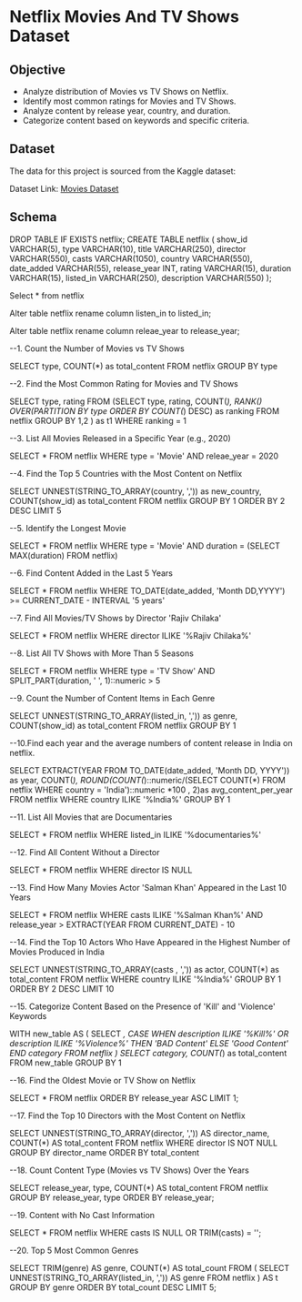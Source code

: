 # Netflix Movies And TV Shows Dataset
## Objective

- Analyze distribution of Movies vs TV Shows on Netflix.  
- Identify most common ratings for Movies and TV Shows.  
- Analyze content by release year, country, and duration.  
- Categorize content based on keywords and specific criteria.

## Dataset
The data for this project is sourced from the Kaggle dataset:

Dataset Link: [Movies Dataset](https://www.kaggle.com/datasets/shivamb/netflix-shows?resource=download)

## Schema

DROP TABLE IF EXISTS netflix;
CREATE TABLE netflix
(
    show_id      VARCHAR(5),
    type         VARCHAR(10),
    title        VARCHAR(250),
    director     VARCHAR(550),
    casts        VARCHAR(1050),
    country      VARCHAR(550),
    date_added   VARCHAR(55),
    release_year INT,
    rating       VARCHAR(15),
    duration     VARCHAR(15),
    listed_in    VARCHAR(250),
    description  VARCHAR(550)
);

Select * from netflix
	
Alter table netflix
rename column listen_in to listed_in;

Alter table netflix
rename column releae_year to release_year;


--1. Count the Number of Movies vs TV Shows

SELECT
	type,
    COUNT(*) as total_content
FROM netflix
GROUP BY type

--2. Find the Most Common Rating for Movies and TV Shows

SELECT 
	type,
	rating
FROM
(SELECT 
    type,
    rating,
	COUNT(*),
	RANK() OVER(PARTITION BY type ORDER BY COUNT(*) DESC) as ranking
FROM netflix
GROUP BY 1,2
) as t1
WHERE 
    ranking = 1

--3. List All Movies Released in a Specific Year (e.g., 2020)

SELECT * FROM netflix
WHERE 
	type = 'Movie'
	AND
    releae_year = 2020

--4. Find the Top 5 Countries with the Most Content on Netflix

SELECT 
	UNNEST(STRING_TO_ARRAY(country, ',')) as new_country,
	COUNT(show_id) as total_content
FROM netflix
GROUP BY 1
ORDER BY 2 DESC
LIMIT 5

--5. Identify the Longest Movie

SELECT * FROM netflix
WHERE 
	type = 'Movie' 
    AND
    duration = (SELECT MAX(duration) FROM netflix)

--6. Find Content Added in the Last 5 Years

SELECT 
	* 
FROM netflix
WHERE
    TO_DATE(date_added, 'Month DD,YYYY') >= CURRENT_DATE - INTERVAL '5 years'

--7. Find All Movies/TV Shows by Director 'Rajiv Chilaka'

SELECT
	*
FROM netflix
WHERE
     director ILIKE '%Rajiv Chilaka%'
    
--8. List All TV Shows with More Than 5 Seasons

SELECT
	* 
FROM netflix
WHERE
	type = 'TV Show'
	AND
    SPLIT_PART(duration, ' ', 1)::numeric > 5

--9. Count the Number of Content Items in Each Genre

SELECT
     UNNEST(STRING_TO_ARRAY(listed_in, ',')) as genre,
	 COUNT(show_id) as total_content
FROM netflix
GROUP BY 1

--10.Find each year and the average numbers of content release in India on netflix.

SELECT
	EXTRACT(YEAR FROM TO_DATE(date_added, 'Month DD, YYYY')) as year,
	COUNT(*),
	ROUND(COUNT(*)::numeric/(SELECT COUNT(*) FROM netflix WHERE country = 'India')::numeric *100 , 2)as avg_content_per_year
FROM netflix
WHERE
    country ILIKE '%India%'
GROUP BY 1


--11. List All Movies that are Documentaries

SELECT 
	* 
FROM netflix
WHERE
listed_in ILIKE '%documentaries%'

--12. Find All Content Without a Director

SELECT 
	*
FROM netflix
WHERE
    director IS NULL

--13. Find How Many Movies Actor 'Salman Khan' Appeared in the Last 10 Years

SELECT 
	*
FROM netflix
WHERE
    casts ILIKE '%Salman Khan%'
    AND
    release_year > EXTRACT(YEAR FROM CURRENT_DATE) - 10

--14. Find the Top 10 Actors Who Have Appeared in the Highest Number of Movies Produced in India

SELECT 
	UNNEST(STRING_TO_ARRAY(casts , ',')) as actor,
	COUNT(*) as total_content
FROM netflix
WHERE
	country ILIKE '%India%'
GROUP BY 1
ORDER BY 2 DESC
LIMIT 10

--15. Categorize Content Based on the Presence of 'Kill' and 'Violence' Keywords

WITH new_table
AS
(
SELECT 
	*,
	CASE 
	WHEN 
		description ILIKE '%Kill%' OR
		description ILIKE '%Violence%' THEN 'BAD Content'
		ELSE 'Good Content'
	END category
FROM netflix
)
SELECT 
	category,
	COUNT(*) as total_content
FROM new_table
GROUP BY 1

--16. Find the Oldest Movie or TV Show on Netflix

SELECT * 
FROM netflix
ORDER BY release_year ASC
LIMIT 1;

--17. Find the Top 10 Directors with the Most Content on Netflix

SELECT 
    UNNEST(STRING_TO_ARRAY(director, ',')) AS director_name,
    COUNT(*) AS total_content
FROM netflix
WHERE director IS NOT NULL
GROUP BY director_name
ORDER BY total_content

--18. Count Content Type (Movies vs TV Shows) Over the Years

SELECT 
    release_year,
    type,
    COUNT(*) AS total_content
FROM netflix
GROUP BY release_year, type
ORDER BY release_year;

--19. Content with No Cast Information

SELECT * 
FROM netflix
WHERE casts IS NULL OR TRIM(casts) = '';

--20. Top 5 Most Common Genres

SELECT 
    TRIM(genre) AS genre,
    COUNT(*) AS total_count
FROM (
    SELECT UNNEST(STRING_TO_ARRAY(listed_in, ',')) AS genre
    FROM netflix
) AS t
GROUP BY genre
ORDER BY total_count DESC
LIMIT 5;
